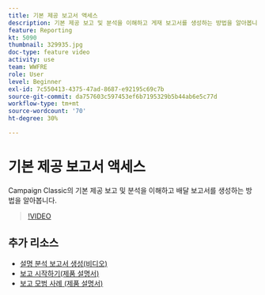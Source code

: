 ```yaml
---
title: 기본 제공 보고서 액세스
description: 기본 제공 보고 및 분석을 이해하고 게재 보고서를 생성하는 방법을 알아봅니다.
feature: Reporting
kt: 5090
thumbnail: 329935.jpg
doc-type: feature video
activity: use
team: WWFRE
role: User
level: Beginner
exl-id: 7c550413-4375-47ad-8687-e92195c69c7b
source-git-commit: da757603c597453ef6b7195329b5b44ab6e5c77d
workflow-type: tm+mt
source-wordcount: '70'
ht-degree: 30%

---
```


# 기본 제공 보고서 액세스

Campaign Classic의 기본 제공 보고 및 분석을 이해하고 배달 보고서를 생성하는 방법을 알아봅니다.

>[!VIDEO](https://video.tv.adobe.com/v/329935?quality=12)

## 추가 리소스

* [설명 분석 보고서 생성(비디오)](/help/reporting/generating-a-descriptive-analysis-report.md)
* [보고 시작하기(제품 설명서)](https://experienceleague.adobe.com/docs/campaign-classic/using/reporting/reporting-in-adobe-campaign/about-adobe-campaign-reporting-tools.html)
* [보고 모범 사례 (제품 설명서)](https://experienceleague.adobe.com/docs/campaign-classic/using/reporting/reporting-in-adobe-campaign/best-practices.html)
